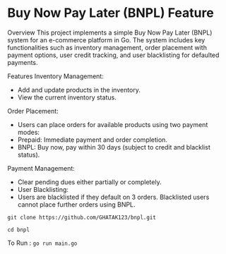 # Buy Now Pay Later (BNPL) Feature
Overview
This project implements a simple Buy Now Pay Later (BNPL) system for an e-commerce platform in Go. The system includes key functionalities such as inventory management, order placement with payment options, user credit tracking, and user blacklisting for defaulted payments.

Features
Inventory Management:
- Add and update products in the inventory.
- View the current inventory status.

Order Placement:
- Users can place orders for available products using two payment modes:
- Prepaid: Immediate payment and order completion.
- BNPL: Buy now, pay within 30 days (subject to credit and blacklist status).

Payment Management:
- Clear pending dues either partially or completely.
- User Blacklisting:
- Users are blacklisted if they default on 3 orders. Blacklisted users cannot place further orders using BNPL.


```git clone https://github.com/GHATAK123/bnpl.git```


```cd bnpl```

To Run : ```go run main.go```
